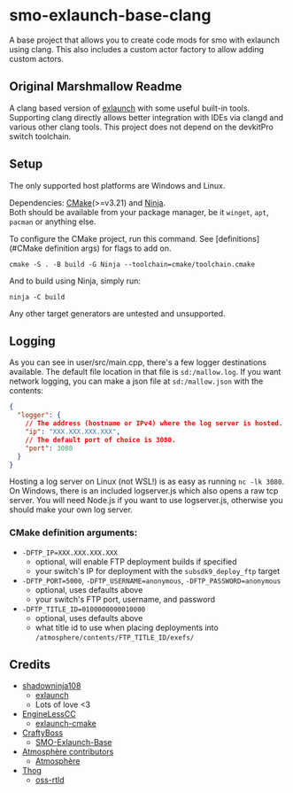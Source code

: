 # smo-exlaunch-base-clang
A base project that allows you to create code mods for smo with exlaunch using clang.
This also includes a custom actor factory to allow adding custom actors.

## Original Marshmallow Readme
A clang based version of [exlaunch](https://github.com/shadowninja108/exlaunch/) with some useful built-in tools.
Supporting clang directly allows better integration with IDEs via clangd and various other clang tools.
This project does not depend on the devkitPro switch toolchain.

## Setup
The only supported host platforms are Windows and Linux.

Dependencies: [CMake](https://cmake.org/)(>=v3.21) and [Ninja](https://ninja-build.org/).  
Both should be available from your package manager, be it `winget`, `apt`, `pacman` or anything else.

To configure the CMake project, run this command. See [definitions](#CMake definition args) for flags to add on.
```shell
cmake -S . -B build -G Ninja --toolchain=cmake/toolchain.cmake
```
And to build using Ninja, simply run:
```shell
ninja -C build
```
Any other target generators are untested and unsupported.

## Logging
As you can see in user/src/main.cpp, there's a few logger destinations available.
The default file location in that file is `sd:/mallow.log`.
If you want network logging, you can make a json file at `sd:/mallow.json` with the contents:
```json
{
  "logger": {
    // The address (hostname or IPv4) where the log server is hosted.
    "ip": "XXX.XXX.XXX.XXX",
    // The default port of choice is 3080.
    "port": 3080
  }
}
```
Hosting a log server on Linux (not WSL!) is as easy as running `nc -lk 3080`.
On Windows, there is an included logserver.js which also opens a raw tcp server.
You will need Node.js if you want to use logserver.js, otherwise you should make your own log server.

### CMake definition arguments:
- `-DFTP_IP=XXX.XXX.XXX.XXX`
  - optional, will enable FTP deployment builds if specified 
  - your switch's IP for deployment with the `subsdk9_deploy_ftp` target
- `-DFTP_PORT=5000`, `-DFTP_USERNAME=anonymous`, `-DFTP_PASSWORD=anonymous`
  - optional, uses defaults above
  - your switch's FTP port, username, and password
- `-DFTP_TITLE_ID=0100000000010000`
  - optional, uses defaults above
  - what title id to use when placing deployments into `/atmosphere/contents/FTP_TITLE_ID/exefs/`

## Credits
- [shadowninja108](https://github.com/shadowninja108)
  - [exlaunch](https://github.com/shadowninja108/exlaunch)
  - Lots of love <3
- [EngineLessCC](https://github.com/EngineLessCC)
  - [exlaunch-cmake](https://github.com/EngineLessCC/exlaunch-cmake/)
- [CraftyBoss](https://github.com/CraftyBoss)
  - [SMO-Exlaunch-Base](https://github.com/CraftyBoss/SMO-Exlaunch-Base/)
- [Atmosphère contributors](https://github.com/Atmosphere-NX/Atmosphere/graphs/contributors)
  - [Atmosphère](https://github.com/Atmosphere-NX/Atmosphere/)
- [Thog](https://github.com/Thog)
  - [oss-rtld](https://github.com/Thog/oss-rtld)
